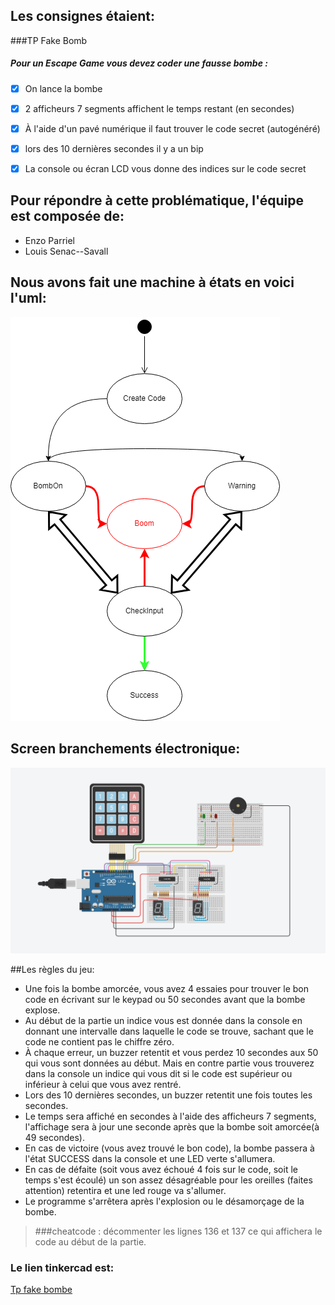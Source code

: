 ## Les consignes étaient:
###TP Fake Bomb

##### Pour un Escape Game vous devez coder une fausse bombe :

- [x] On lance la bombe
- [x] 2 afficheurs 7 segments affichent le temps restant (en secondes)
- [x] À l'aide d'un pavé numérique il faut trouver le code secret (autogénéré)
- [x] lors des 10 dernières secondes il y a un bip
- [x] La console ou écran LCD vous donne des indices sur le code secret


## Pour répondre à cette problématique, l'équipe est composée de:
- Enzo Parriel
- Louis Senac--Savall

## Nous avons fait une machine à états en voici l'uml:
![uml machine a etats](fakeBombDiagram.drawio.png)

## Screen branchements électronique:

![branchements du système](branchement.png)

##Les règles du jeu:
- Une fois la bombe amorcée, vous avez 4 essaies pour trouver 
le bon code en écrivant sur le keypad ou 50 secondes avant que la bombe explose. 
- Au début de la partie un indice vous est donnée dans la console en donnant une intervalle
dans laquelle le code se trouve, sachant que le code ne contient pas le chiffre zéro.
- À chaque erreur, un buzzer retentit et vous perdez 10 secondes aux 50
qui vous sont données au début. Mais en contre partie vous trouverez dans la console un indice qui vous dit si le 
code est supérieur ou inférieur à celui que vous avez rentré.
- Lors des 10 dernières secondes, un buzzer retentit une fois toutes les secondes.
- Le temps sera affiché en secondes à l'aide des afficheurs 7 segments, l'affichage sera à jour une seconde après que la
bombe soit amorcée(à 49 secondes).
- En cas de victoire (vous avez trouvé le bon code), la bombe passera à l'état SUCCESS dans 
la console et une LED verte s'allumera.
- En cas de défaite (soit vous avez échoué 4 fois sur le code, soit le temps s'est écoulé)
un son assez désagréable pour les oreilles (faites attention) retentira et une led rouge va s'allumer.
- Le programme s'arrêtera après l'explosion ou le désamorçage de la bombe.


>###cheatcode : 
>décommenter les lignes 136 et 137 ce qui affichera le code au début de la partie.

### Le lien tinkercad est:
[Tp fake bombe](https://www.tinkercad.com/things/7zCgaP8MNjo-ingenious-blad/editel?sharecode=vep9DsqOOjujX4gSeEuJTFc0ExwxQeOHoXM3gN-1c1A)